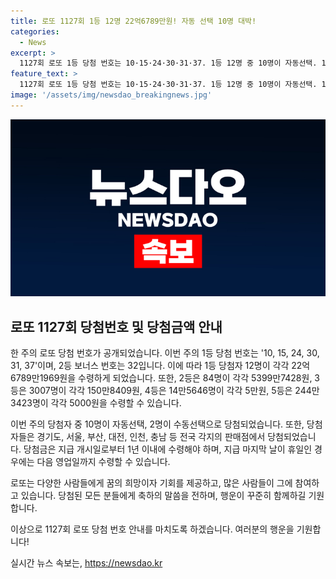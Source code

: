 ```yaml
---
title: 로또 1127회 1등 12명 22억6789만원! 자동 선택 10명 대박!
categories:
  - News
excerpt: >
  1127회 로또 1등 당첨 번호는 10·15·24·30·31·37. 1등 12명 중 10명이 자동선택. 1등 상금은 22억6789만1969원. 2등 84명, 상금은 5399만7428원. 3등 3007명, 상금은 150만8409원. 4등 14만5646명, 5만원. 5등 244만3423명, 5000원. 당첨자들의 판매점과 당첨금 지급 기한도 안내.
feature_text: >
  1127회 로또 1등 당첨 번호는 10·15·24·30·31·37. 1등 12명 중 10명이 자동선택. 1등 상금은 22억6789만1969원. 2등 84명, 상금은 5399만7428원. 3등 3007명, 상금은 150만8409원. 4등 14만5646명, 5만원. 5등 244만3423명, 5000원. 당첨자들의 판매점과 당첨금 지급 기한도 안내.
image: '/assets/img/newsdao_breakingnews.jpg'
---
```


<p><img src="/assets/img/newsdao_breakingnews.jpg" alt="cryptoinkorea 속보" /></p>

<h2>로또 1127회 당첨번호 및 당첨금액 안내</h2>

<p>한 주의 로또 당첨 번호가 공개되었습니다. 이번 주의 1등 당첨 번호는 '10, 15, 24, 30, 31, 37'이며, 2등 보너스 번호는 32입니다. 이에 따라 1등 당첨자 12명이 각각 22억6789만1969원을 수령하게 되었습니다. 또한, 2등은 84명이 각각 5399만7428원, 3등은 3007명이 각각 150만8409원, 4등은 14만5646명이 각각 5만원, 5등은 244만3423명이 각각 5000원을 수령할 수 있습니다.</p>

<p>이번 주의 당첨자 중 10명이 자동선택, 2명이 수동선택으로 당첨되었습니다. 또한, 당첨자들은 경기도, 서울, 부산, 대전, 인천, 충남 등 전국 각지의 판매점에서 당첨되었습니다. 당첨금은 지급 개시일로부터 1년 이내에 수령해야 하며, 지급 마지막 날이 휴일인 경우에는 다음 영업일까지 수령할 수 있습니다.</p>

<p>로또는 다양한 사람들에게 꿈의 희망이자 기회를 제공하고, 많은 사람들이 그에 참여하고 있습니다. 당첨된 모든 분들에게 축하의 말씀을 전하며, 행운이 꾸준히 함께하길 기원합니다.</p>

<p>이상으로 1127회 로또 당첨 번호 안내를 마치도록 하겠습니다. 여러분의 행운을 기원합니다!</p>
실시간 뉴스 속보는, <a href="https://newsdao.kr" rel="dofollow">https://newsdao.kr</a>


